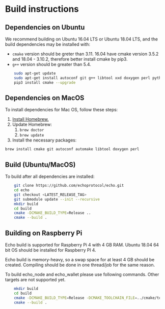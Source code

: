 # Build instructions

## Dependencies on Ubuntu

We recommend building on Ubuntu 16.04 LTS or Ubuntu 18.04 LTS, and the build dependencies may be installed with:

* `cmake` version should be greter than 3.11. 16.04 have cmake version 3.5.2 and 18.04 - 3.10.2, therefore better install cmake by pip3.
* `g++` version should be greater than 5.4.

```bash
    sudo apt-get update
    sudo apt-get install autoconf git g++ libtool xxd doxygen perl python3-pip
    pip3 install cmake --upgrade
```

## Dependencies on MacOS

To install dependencies for Mac OS, follow these steps:

1. [Install Homebrew.](http://brew.sh/)
2. Update Homebrew:
    1. `brew doctor`
    2. `brew update`
3. Install the necessary packages:

```bash
brew install cmake git autoconf automake libtool doxygen perl
```

## Build (Ubuntu/MacOS)

To build after all dependencies are installed:

```bash
    git clone https://github.com/echoprotocol/echo.git
    cd echo
    git checkout <LATEST_RELEASE_TAG>
    git submodule update --init --recursive
    mkdir build
    cd build
    cmake -DCMAKE_BUILD_TYPE=Release ..
    cmake --build .
```

## Building on Raspberry Pi

Echo build is supported for Raspberry Pi 4 with 4 GB RAM. Ubuntu 18.04 64 bit OS should be installed for Raspberry PI 4.

Echo build is memory-heavy, so a swap space for at least 4 GB should be created. Compiling should be done in one thread/job for the same reason.

To build echo_node and echo_wallet please use following commands. Other targets are not supported yet.

```bash
    mkdir build
    cd build
    cmake -DCMAKE_BUILD_TYPE=Release -DCMAKE_TOOLCHAIN_FILE=../cmake/toolchains/rpi-native.cmake ..
    cmake --build .
```
